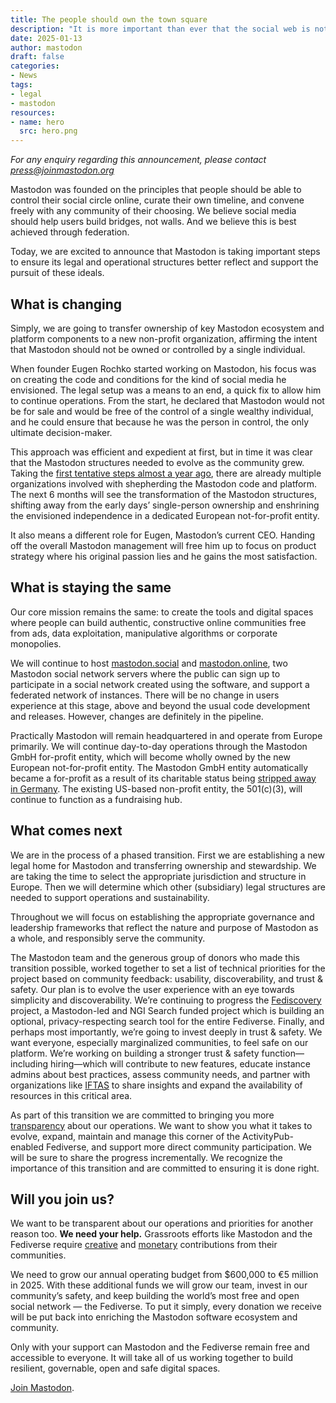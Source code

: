 ```yaml
---
title: The people should own the town square
description: "It is more important than ever that the social web is not controlled by corporations. Today, Mastodon is taking another step towards its founding ideals: independence and non-profit ownership. We're transferring ownership of key assets to a new European not-for-profit entity, ensuring our mission remains true to a decentralised social web, not corporate control."
date: 2025-01-13
author: mastodon
draft: false
categories:
- News
tags:
- legal
- mastodon
resources:
- name: hero
  src: hero.png
---
```


*For any enquiry regarding this announcement, please contact press@joinmastodon.org*

Mastodon was founded on the principles that people should be able to control their social circle online, curate their own timeline, and convene freely with any community of their choosing. We believe social media should help users build bridges, not walls. And we believe this is best achieved through federation.

Today, we are excited to announce that Mastodon is taking important steps to ensure its legal and operational structures better reflect and support the pursuit of these ideals.

## What is changing

Simply, we are going to transfer ownership of key Mastodon ecosystem and platform components to a new non-profit organization, affirming the intent that Mastodon should not be owned or controlled by a single individual.

When founder Eugen Rochko started working on Mastodon, his focus was on creating the code and conditions for the kind of social media he envisioned. The legal setup was a means to an end, a quick fix to allow him to continue operations. From the start, he declared that Mastodon would not be for sale and would be free of the control of a single wealthy individual, and he could ensure that because he was the person in control, the only ultimate decision-maker.

This approach was efficient and expedient at first, but in time it was clear that the Mastodon structures needed to evolve as the community grew. Taking the [first tentative steps almost a year ago](https://blog.joinmastodon.org/2024/04/mastodon-forms-new-u.s.-non-profit/), there are already multiple organizations involved with shepherding the Mastodon code and platform. The next 6 months will see the transformation of the Mastodon structures, shifting away from the early days’ single-person ownership and enshrining the envisioned independence in a dedicated European not-for-profit entity.

It also means a different role for Eugen, Mastodon’s current CEO. Handing off the overall Mastodon management will free him up to focus on product strategy where his original passion lies and he gains the most satisfaction.

## What is staying the same

Our core mission remains the same: to create the tools and digital spaces where people can build authentic, constructive online communities free from ads, data exploitation, manipulative algorithms or corporate monopolies.

We will continue to host [mastodon.social](http://mastodon.social) and [mastodon.online](https://mastodon.online/explore), two Mastodon social network servers where the public can sign up to participate in a social network created using the software, and support a federated network of instances. There will be no change in users experience at this stage, above and beyond the usual code development and releases. However, changes are definitely in the pipeline.

Practically Mastodon will remain headquartered in and operate from Europe primarily. We will continue day-to-day operations through the Mastodon GmbH for-profit entity, which will become wholly owned by the new European not-for-profit entity. The Mastodon GmbH entity automatically became a for-profit as a result of its charitable status being [stripped away in Germany](https://blog.joinmastodon.org/2024/04/mastodon-forms-new-u.s.-non-profit/#mastodons-non-profit-status-in-germany). The existing US-based non-profit entity, the 501(c)(3), will continue to function as a fundraising hub.

## What comes next

We are in the process of a phased transition. First we are establishing a new legal home for Mastodon and transferring ownership and stewardship. We are taking the time to select the appropriate jurisdiction and structure in Europe. Then we will determine which other (subsidiary) legal structures are needed to support operations and sustainability.

Throughout we will focus on establishing the appropriate governance and leadership frameworks that reflect the nature and purpose of Mastodon as a whole, and responsibly serve the community.

The Mastodon team and the generous group of donors who made this transition possible, worked together to set a list of technical priorities for the project based on community feedback: usability, discoverability, and trust & safety. Our plan is to evolve the user experience with an eye towards simplicity and discoverability. We’re continuing to progress the [Fediscovery](https://www.fediscovery.org/) project, a Mastodon-led and NGI Search funded project which is building an optional, privacy-respecting search tool for the entire Fediverse. Finally, and perhaps most importantly, we’re going to invest deeply in trust & safety. We want everyone, especially marginalized communities, to feel safe on our platform. We’re working on building a stronger trust & safety function—including hiring—which will contribute to new features, educate instance admins about best practices, assess community needs, and partner with organizations like [IFTAS](https://about.iftas.org/) to share insights and expand the availability of resources in this critical area.

As part of this transition we are committed to bringing you more [transparency](https://joinmastodon.org/reports/Mastodon%20Annual%20Report%202023.pdf) about our operations. We want to show you what it takes to evolve, expand, maintain and manage this corner of the ActivityPub-enabled Fediverse, and support more direct community participation. We will be sure to share the progress incrementally. We recognize the importance of this transition and are committed to ensuring it is done right.

## Will you join us?

We want to be transparent about our operations and priorities for another reason too. **We need your help.** Grassroots efforts like Mastodon and the Fediverse require [creative](https://github.com/mastodon/mastodon/blob/main/CONTRIBUTING.md) and [monetary](https://joinmastodon.org/sponsors) contributions from their communities.

We need to grow our annual operating budget from $600,000 to €5 million in 2025\. With these additional funds we will grow our team, invest in our community’s safety, and keep building the world’s most free and open social network — the Fediverse. To put it simply, every donation we receive will be put back into enriching the Mastodon software ecosystem and community.

Only with your support can Mastodon and the Fediverse remain free and accessible to everyone. It will take all of us working together to build resilient, governable, open and safe digital spaces.

[Join Mastodon](https://mastodon.social/auth/sign_up).
